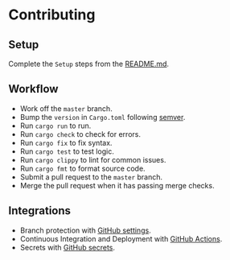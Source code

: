 # Contributing

## Setup

Complete the `Setup` steps from the [README.md](./README.md).

## Workflow

- Work off the `master` branch.
- Bump the `version` in `Cargo.toml` following [semver](https://doc.rust-lang.org/cargo/reference/manifest.html#the-version-field).
- Run `cargo run` to run.
- Run `cargo check` to check for errors.
- Run `cargo fix` to fix syntax.
- Run `cargo test` to test logic.
- Run `cargo clippy` to lint for common issues.
- Run `cargo fmt` to format source code.
- Submit a pull request to the `master` branch.
- Merge the pull request when it has passing merge checks.

## Integrations

- Branch protection with [GitHub settings](https://github.com/trevordmiller/trevordmiller/settings/branches).
- Continuous Integration and Deployment with [GitHub Actions](https://github.com/trevordmiller/trevordmiller/actions).
- Secrets with [GitHub secrets](https://github.com/trevordmiller/trevordmiller/settings/secrets).
